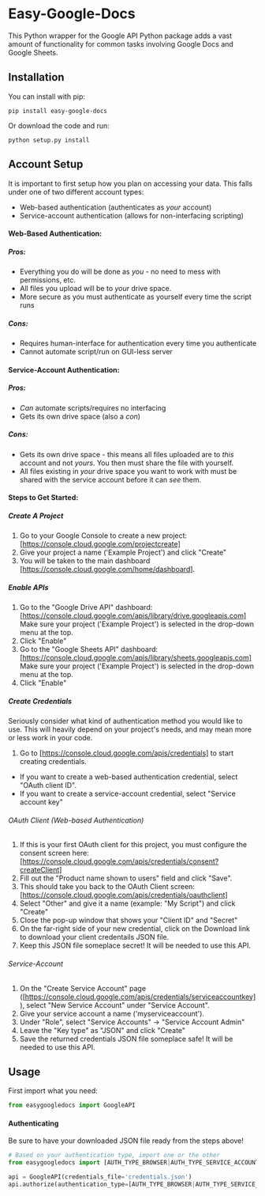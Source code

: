 # Easy-Google-Docs

This Python wrapper for the Google API Python package adds a vast amount of functionality for common tasks involving 
Google Docs and Google Sheets.

## Installation

You can install with pip:

``pip install easy-google-docs``

Or download the code and run:

``python setup.py install``

## Account Setup

It is important to first setup how you plan on accessing your data.  This falls under one of two different account types:
* Web-based authentication (authenticates as _your_ account)
* Service-account authentication (allows for non-interfacing scripting)

#### Web-Based Authentication:

##### Pros:
* Everything you do will be done as *you* - no need to mess with permissions, etc.
* All files you upload will be to *your* drive space.
* More secure as you must authenticate as yourself every time the script runs

##### Cons:
* Requires human-interface for authentication every time you authenticate
* Cannot automate script/run on GUI-less server

#### Service-Account Authentication:

##### Pros:
* *Can* automate scripts/requires no interfacing
* Gets its own drive space (also a *con*)

##### Cons:
* Gets its own drive space - this means all files uploaded are to *this* account and not *yours*.  You then must
share the file with yourself.
* All files existing in *your* drive space you want to work with must be shared with the service account before it
can *see* them.


#### Steps to Get Started:

##### Create A Project
1. Go to your Google Console to create a new project: [https://console.cloud.google.com/projectcreate]
2. Give your project a name ('Example Project') and click "Create"
3. You will be taken to the main dashboard [https://console.cloud.google.com/home/dashboard].

##### Enable APIs
1. Go to the "Google Drive API" dashboard: [https://console.cloud.google.com/apis/library/drive.googleapis.com] Make
sure your project ('Example Project') is selected in the drop-down menu at the top.
2. Click "Enable"
3. Go to the "Google Sheets API" dashboard: [https://console.cloud.google.com/apis/library/sheets.googleapis.com] Make
sure your project ('Example Project') is selected in the drop-down menu at the top.
4. Click "Enable"

##### Create Credentials

Seriously consider what kind of authentication method you would like to use.  This will heavily depend on your project's
needs, and may mean more or less work in your code.

1. Go to [https://console.cloud.google.com/apis/credentials] to start creating credentials.
* If you want to create a web-based authentication credential, select "OAuth client ID".
* If you want to create a service-account credential, select "Service account key"

###### OAuth Client (Web-based Authentication)

1. If this is your first OAuth client for this project, you must configure the consent screen here: 
[https://console.cloud.google.com/apis/credentials/consent?createClient]
2. Fill out the "Product name shown to users" field and click "Save".
3. This should take you back to the OAuth Client screen: [https://console.cloud.google.com/apis/credentials/oauthclient]
4. Select "Other" and give it a name (example: "My Script") and click "Create"
5. Close the pop-up window that shows your "Client ID" and "Secret"
6. On the far-right side of your new credential, click on the Download link to download your client credentails JSON 
file.
7. Keep this JSON file someplace secret!  It will be needed to use this API.

###### Service-Account
1. On the "Create Service Account" page ([https://console.cloud.google.com/apis/credentials/serviceaccountkey]), 
select "New Service Account" under "Service Account".
2. Give your service account a name ('myserviceaccount').
3. Under "Role", select "Service Accounts" -> "Service Account Admin"
4. Leave the "Key type" as "JSON" and click "Create"
5. Save the returned credentials JSON file someplace safe!  It will be needed to use this API.


## Usage

First import what you need:

```python
from easygoogledocs import GoogleAPI
```

#### Authenticating

Be sure to have your downloaded JSON file ready from the steps above!

```python
# Based on your authentication type, import one or the other
from easygoogledocs import [AUTH_TYPE_BROWSER|AUTH_TYPE_SERVICE_ACCOUNT]

api = GoogleAPI(credentials_file='credentials.json')
api.authorize(authentication_type=[AUTH_TYPE_BROWSER|AUTH_TYPE_SERVICE_ACCOUNT])
```
